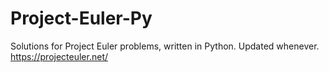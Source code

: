 # Project-Euler-Py
Solutions for Project Euler problems, written in Python. Updated whenever. https://projecteuler.net/
